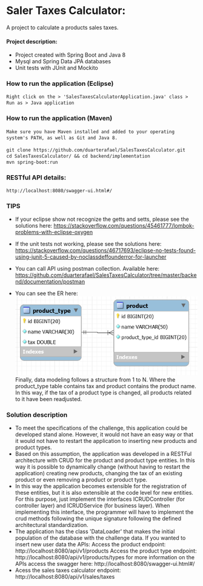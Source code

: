 # Saler Taxes Calculator:
A project to calculate a products sales taxes.

#### Project description:  
* Project created with Spring Boot and Java 8
* Mysql and Spring Data JPA databases
* Unit tests with JUnit and Mockito

### How to run the application (Eclipse)
```
Right click on the > 'SalesTaxesCalculatorApplication.java' class > Run as > Java application
```

### How to run the application (Maven)
```
Make sure you have Maven installed and added to your operating system's PATH, as well as Git and Java 8.

git clone https://github.com/duarterafael/SalesTaxesCalculator.git
cd SalesTaxesCalculator/ && cd backend/implementation
mvn spring-boot:run
```

### RESTful API details:
```
http://localhost:8080/swagger-ui.html#/
```

### TIPS
* If your eclipse show not recognize the getts and setts, please see the solutions here: 
https://stackoverflow.com/questions/45461777/lombok-problems-with-eclipse-oxygen

* If the unit tests not working, please see the solutions here: 
https://stackoverflow.com/questions/46717693/eclipse-no-tests-found-using-junit-5-caused-by-noclassdeffounderror-for-launcher

* You can call API using postman collection. Available here: https://github.com/duarterafael/SalesTaxesCalculator/tree/master/backend/documentation/postman

* You can see the ER here: 
![ER](https://github.com/duarterafael/SalesTaxesCalculator/blob/master/backend/documentation/ER/ER.png)
Finally, data modeling follows a structure from 1 to N. Where the product_type table contains tax and product contains the product name. In this way, if the tax of a product type is changed, all products related to it have been readjusted.

### Solution description
* To meet the specifications of the challenge, this application could be developed stand alone. However, it would not have an easy way or that it would not have to restart the application to inserting new products and product types. 
* Based on this assumption, the application was developed in a RESTFul architecture with CRUD for the product and product type entities. In this way it is possible to dynamically change (without having to restart the application) creating new products, changing the tax of an existing product or even removing a product or product type.
* In this way the application becomes extensible for the registration of these entities, but it is also extensible at the code level for new entities. For this purpose, just implement the interfaces ICRUDController (for controller layer) and ICRUDService (for business layer). When implementing this interface, the programmer will have to implement the crud methods following the unique signature following the defined architectural standardization.
* The application has the class 'DataLoader' that makes the initial population of the database with the challenge data. If you wanted to insert new user data the APIs:
Access the product endpoint: http://localhost:8080/api/v1/products
Access the product type endpoint: http://localhost:8080/api/v1/products/types
for more information on the APIs access the swagger here: http://localhost:8080/swagger-ui.html#/
* Acess the sales taxes calculator endpoint: http://localhost:8080/api/v1/sales/taxes




